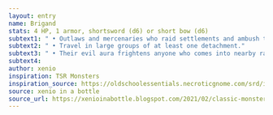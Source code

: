 ```yaml
---
layout: entry 
name: Brigand
stats: 4 HP, 1 armor, shortsword (d6) or short bow (d6)
subtext1: " • Outlaws and mercenaries who raid settlements and ambush travelers."
subtext2: " • Travel in large groups of at least one detachment."
subtext3: " • Their evil aura frightens anyone who comes into nearby range."
subtext4: 
author: xenio
inspiration: TSR Monsters
inspiration_source: https://oldschoolessentials.necroticgnome.com/srd/index.php/Monster_Descriptions
source: xenio in a bottle
source_url: https://xenioinabottle.blogspot.com/2021/02/classic-monsters-for-cairnito-part-1.html
---
```

